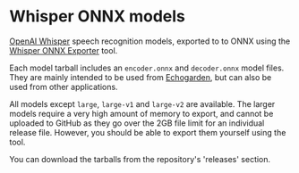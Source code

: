 # Whisper ONNX models

[OpenAI Whisper](https://github.com/openai/whisper) speech recognition models, exported to to ONNX using the [Whisper ONNX Exporter](https://github.com/echogarden-project/whisper-onnx-exporter) tool.

Each model tarball includes an `encoder.onnx` and `decoder.onnx` model files. They are mainly intended to be used from [Echogarden](https://github.com/echogarden-project/echogarden), but can also be used from other applications.

All models except `large`, `large-v1` and `large-v2` are available. The larger models require a very high amount of memory to export, and cannot be uploaded to GitHub as they go over the 2GB file limit for an individual release file. However, you should be able to export them yourself using the tool.

You can download the tarballs from the repository's 'releases' section.
